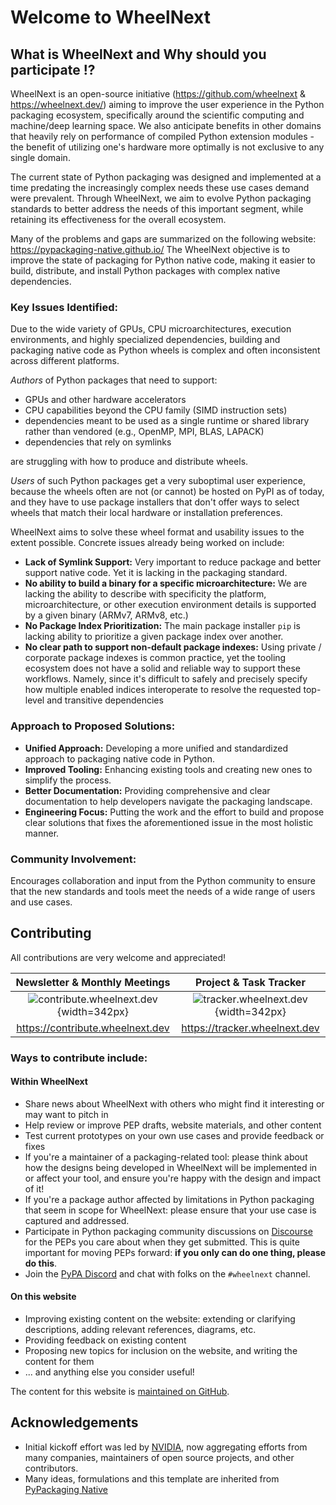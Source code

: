 
# Welcome to WheelNext

## What is WheelNext and Why should you participate !?

WheelNext is an open-source initiative (<https://github.com/wheelnext> & <https://wheelnext.dev/>) aiming to improve the
user experience in the Python packaging ecosystem, specifically around the scientific computing and machine/deep
learning space. We also anticipate benefits in other domains that heavily rely on performance of compiled Python
extension modules - the benefit of utilizing one's hardware more optimally is not exclusive to any single domain.

The current state of Python packaging was designed and implemented at a time predating the increasingly complex needs
these use cases demand were prevalent. Through WheelNext, we aim to evolve Python packaging standards to better address
the needs of this important segment, while retaining its effectiveness for the overall ecosystem.

Many of the problems and gaps are summarized on the following website: <https://pypackaging-native.github.io/>
The WheelNext objective is to improve the state of packaging for Python native
code, making it easier to build, distribute, and install Python packages with
complex native dependencies.

### Key Issues Identified:

Due to the wide variety of GPUs, CPU microarchitectures, execution environments, and highly specialized dependencies,
building and packaging native code as Python wheels is complex and often inconsistent across different platforms.

*Authors* of Python packages that need to support:

- GPUs and other hardware accelerators
- CPU capabilities beyond the CPU family (SIMD instruction sets)
- dependencies meant to be used as a single runtime or shared library rather than vendored (e.g., OpenMP, MPI, BLAS, LAPACK)
- dependencies that rely on symlinks

are struggling with how to produce and distribute wheels.

*Users* of such Python packages get a very suboptimal user experience, because the wheels often are not (or cannot)
be hosted on PyPI as of today, and they have to use package installers that don't offer ways to select wheels that
match their local hardware or installation preferences.

WheelNext aims to solve these wheel format and usability issues to the extent possible. Concrete issues already being
worked on include:

- **Lack of Symlink Support:** Very important to reduce package and better support native code. Yet it is lacking in the
packaging standard.
- **No ability to build a binary for a specific microarchitecture:** We are lacking the ability to describe with
specificity the platform, microarchitecture, or other execution environment details is supported by a given binary
(ARMv7, ARMv8, etc.)
- **No Package Index Prioritization:** The main package installer `pip` is lacking ability to prioritize a given package
index over another.
- **No clear path to support non-default package indexes:** Using private / corporate package indexes is common
practice, yet the tooling ecosystem does not have a solid and reliable way to support these workflows. Namely,
since it's difficult to safely and precisely specify how multiple enabled indices interoperate to resolve the requested
top-level and transitive dependencies

### Approach to Proposed Solutions:

- **Unified Approach:** Developing a more unified and standardized approach to packaging native code in Python.
- **Improved Tooling:** Enhancing existing tools and creating new ones to simplify the process.
- **Better Documentation:** Providing comprehensive and clear documentation to help developers navigate the packaging landscape.
- **Engineering Focus:** Putting the work and the effort to build and propose clear solutions that fixes the
aforementioned issue in the most holistic manner.

### Community Involvement:

Encourages collaboration and input from the Python community to ensure that the new standards and tools meet the needs
of a wide range of users and use cases.

## Contributing

All contributions are very welcome and appreciated!

| Newsletter & Monthly Meetings                                                   | Project & Task Tracker                                                          |
|:-------------------------------------------------------------------------------:|:------------------------------------------------------------------------------: |
|![contribute.wheelnext.dev](site:assets/images/wheelnext_group.png){width=342px} | ![tracker.wheelnext.dev](site:assets/images/wheelnext_tracker.png){width=342px} |
| <https://contribute.wheelnext.dev>                                              |  <https://tracker.wheelnext.dev>                                                |

### Ways to contribute include:

#### Within WheelNext

- Share news about WheelNext with others who might find it interesting or may want to pitch in
- Help review or improve PEP drafts, website materials, and other content
- Test current prototypes on your own use cases and provide feedback or fixes
- If you're a maintainer of a packaging-related tool: please think about how the designs being developed in WheelNext
will be implemented in or affect your tool, and ensure you're happy with the design and impact of it!
- If you're a package author affected by limitations in Python packaging that seem in scope for WheelNext: please ensure
that your use case is captured and addressed.
- Participate in Python packaging community discussions on [Discourse](https://discuss.python.org/c/packaging/14) for
the PEPs you care about when they get submitted. This is quite important for moving PEPs forward:
**if you only can do one thing, please do this**.
- Join the [PyPA Discord](https://discord.com/invite/pypa) and chat with folks on the `#wheelnext` channel.

#### On this website

- Improving existing content on the website: extending or clarifying
  descriptions, adding relevant references, diagrams, etc.
- Providing feedback on existing content
- Proposing new topics for inclusion on the website, and writing the content for them
- ... and anything else you consider useful!

The content for this website is [maintained on GitHub](https://github.com/wheelnext/wheelnext).

## Acknowledgements

- Initial kickoff effort was led by [NVIDIA](http://nvidia.com/), now aggregating efforts from many companies,
 maintainers of open source projects, and other contributors.
- Many ideas, formulations and this template are inherited from [PyPackaging Native](https://github.com/pypackaging-native/pypackaging-native)
